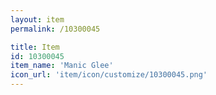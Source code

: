 ```yaml
---
layout: item
permalink: /10300045

title: Item
id: 10300045
item_name: 'Manic Glee'
icon_url: 'item/icon/customize/10300045.png'
---
```

